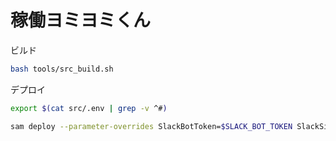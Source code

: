 # 稼働ヨミヨミくん

ビルド

```bash
bash tools/src_build.sh
```

デプロイ

```bash
export $(cat src/.env | grep -v ^#)
```

```bash
sam deploy --parameter-overrides SlackBotToken=$SLACK_BOT_TOKEN SlackSigningSecret=$SLACK_SIGNING_SECRET
```